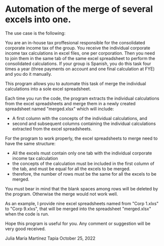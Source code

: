 # Automation of the merge of several excels into one. 

The use case is the following: 

You are an in-house tax proffesional responsible for the consolidated corporate income tax of the group.
You receive the individual corporate income tax calculations in excel files, one per corporation. Then you need to join them in the same tab of the same excel spreadsheet to perform the consolidated calculations. If your group is Spanish, you do this task four times a year (three payments on account and one final calculation at FYE) and you do it manually.

This program allows you to automate this task of merge the individual calculations into a sole excel spreadsheet.

Each time you run the code, the program extracts the individual calculations from the excel spreadsheets and merge them in a newly created spreadsheet named "merged.xlsx" which will include:

- A first column with the concepts of the individual calculations, and 
- second and subsequent columns containing the individual calculations extracted from the excel spreadsheets.

For the program to work properly, the excel spreadsheets to merge need to have the same structure:

- All the excels must contain only one tab with the individual corporate income tax calculation
- the concepts of the calculation must be included in the first column of the tab, and must be equal for all the excels to be merged. 
- therefore, the number of rows must be the same for all the excels to be merged. 

You must bear in mind that the blank spaces among rows will be deleted by the program. Otherwise the merge would not work well.

As an example, I provide nine excel spreadsheets named from "Corp 1.xlxs" to "Corp 9.xlxs", that will be merged into the spreadsheet "merged.xlsx" when the code is run.

Hope this program is useful for you. Any comment or suggestion will be very good received.

Julia María Martínez Tapia
October 25, 2022
